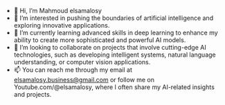 - 👋 Hi, I’m Mahmoud elsamalosy
- 👀 I’m interested in pushing the boundaries of artificial intelligence and exploring innovative applications.
- 🌱 I’m currently learning advanced skills in deep learning to enhance my ability to create more sophisticated and powerful AI models.
- 💞️ I’m looking to collaborate on projects that involve cutting-edge AI technologies, such as developing intelligent systems, natural language understanding, or computer vision applications.
- 📫 You can reach me through my email at elsamalosy.business@gmail.com or follow me on Youtube.com/@elsamalosy, where I often share my AI-related insights and projects.


<!---
elsamalosy/elsamalosy is a ✨ special ✨ repository because its `README.md` (this file) appears on your GitHub profile.
You can click the Preview link to take a look at your changes.
--->
